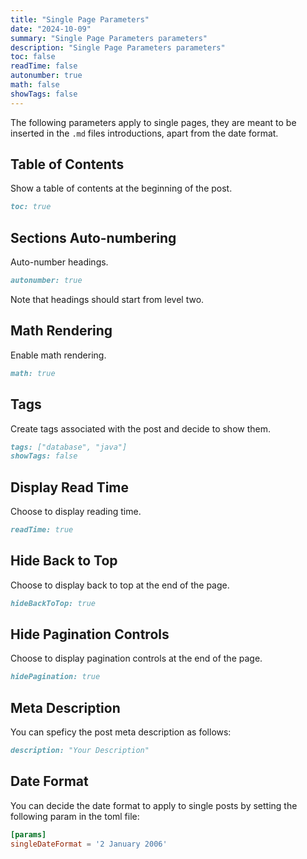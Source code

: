 ```yaml
---
title: "Single Page Parameters"
date: "2024-10-09"
summary: "Single Page Parameters parameters"
description: "Single Page Parameters parameters"
toc: false
readTime: false
autonumber: true
math: false
showTags: false
---
```


The following parameters apply to single pages, they are meant to be inserted in the `.md` files introductions, apart from the date format.

## Table of Contents

Show a table of contents at the beginning of the post.

```md
toc: true
```

## Sections Auto-numbering

Auto-number headings.

```md
autonumber: true
```

Note that headings should start from level two.

## Math Rendering

Enable math rendering.

```md
math: true
```

## Tags

Create tags associated with the post and decide to show them.

```md
tags: ["database", "java"]
showTags: false
```

## Display Read Time

Choose to display reading time.

```md
readTime: true
```

## Hide Back to Top

Choose to display back to top at the end of the page.

```md
hideBackToTop: true
```

## Hide Pagination Controls

Choose to display pagination controls at the end of the page.

```md
hidePagination: true
```

## Meta Description

You can speficy the post meta description as follows: 

```md
description: "Your Description"
```

## Date Format

You can decide the date format to apply to single posts by setting the following param in the toml file: 

```toml
[params]
singleDateFormat = '2 January 2006'
```
